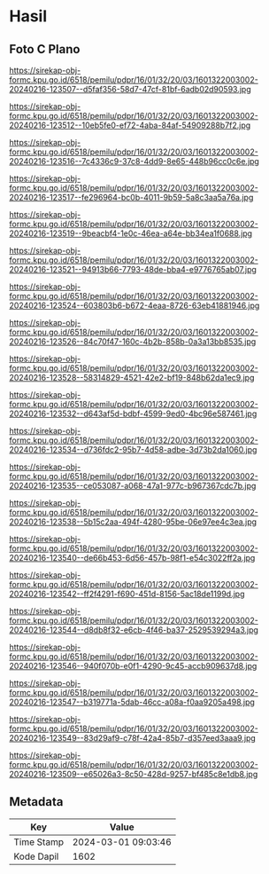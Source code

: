 # Hasil

## Foto C Plano

https://sirekap-obj-formc.kpu.go.id/6518/pemilu/pdpr/16/01/32/20/03/1601322003002-20240216-123507--d5faf356-58d7-47cf-81bf-6adb02d90593.jpg

https://sirekap-obj-formc.kpu.go.id/6518/pemilu/pdpr/16/01/32/20/03/1601322003002-20240216-123512--10eb5fe0-ef72-4aba-84af-54909288b7f2.jpg

https://sirekap-obj-formc.kpu.go.id/6518/pemilu/pdpr/16/01/32/20/03/1601322003002-20240216-123516--7c4336c9-37c8-4dd9-8e65-448b96cc0c6e.jpg

https://sirekap-obj-formc.kpu.go.id/6518/pemilu/pdpr/16/01/32/20/03/1601322003002-20240216-123517--fe296964-bc0b-4011-9b59-5a8c3aa5a76a.jpg

https://sirekap-obj-formc.kpu.go.id/6518/pemilu/pdpr/16/01/32/20/03/1601322003002-20240216-123519--9beacbf4-1e0c-46ea-a64e-bb34ea1f0688.jpg

https://sirekap-obj-formc.kpu.go.id/6518/pemilu/pdpr/16/01/32/20/03/1601322003002-20240216-123521--94913b66-7793-48de-bba4-e9776765ab07.jpg

https://sirekap-obj-formc.kpu.go.id/6518/pemilu/pdpr/16/01/32/20/03/1601322003002-20240216-123524--603803b6-b672-4eaa-8726-63eb41881946.jpg

https://sirekap-obj-formc.kpu.go.id/6518/pemilu/pdpr/16/01/32/20/03/1601322003002-20240216-123526--84c70f47-160c-4b2b-858b-0a3a13bb8535.jpg

https://sirekap-obj-formc.kpu.go.id/6518/pemilu/pdpr/16/01/32/20/03/1601322003002-20240216-123528--58314829-4521-42e2-bf19-848b62da1ec9.jpg

https://sirekap-obj-formc.kpu.go.id/6518/pemilu/pdpr/16/01/32/20/03/1601322003002-20240216-123532--d643af5d-bdbf-4599-9ed0-4bc96e587461.jpg

https://sirekap-obj-formc.kpu.go.id/6518/pemilu/pdpr/16/01/32/20/03/1601322003002-20240216-123534--d736fdc2-95b7-4d58-adbe-3d73b2da1060.jpg

https://sirekap-obj-formc.kpu.go.id/6518/pemilu/pdpr/16/01/32/20/03/1601322003002-20240216-123535--ce053087-a068-47a1-977c-b967367cdc7b.jpg

https://sirekap-obj-formc.kpu.go.id/6518/pemilu/pdpr/16/01/32/20/03/1601322003002-20240216-123538--5b15c2aa-494f-4280-95be-06e97ee4c3ea.jpg

https://sirekap-obj-formc.kpu.go.id/6518/pemilu/pdpr/16/01/32/20/03/1601322003002-20240216-123540--de66b453-6d56-457b-98f1-e54c3022ff2a.jpg

https://sirekap-obj-formc.kpu.go.id/6518/pemilu/pdpr/16/01/32/20/03/1601322003002-20240216-123542--ff2f4291-f690-451d-8156-5ac18de1199d.jpg

https://sirekap-obj-formc.kpu.go.id/6518/pemilu/pdpr/16/01/32/20/03/1601322003002-20240216-123544--d8db8f32-e6cb-4f46-ba37-2529539294a3.jpg

https://sirekap-obj-formc.kpu.go.id/6518/pemilu/pdpr/16/01/32/20/03/1601322003002-20240216-123546--940f070b-e0f1-4290-9c45-accb909637d8.jpg

https://sirekap-obj-formc.kpu.go.id/6518/pemilu/pdpr/16/01/32/20/03/1601322003002-20240216-123547--b319771a-5dab-46cc-a08a-f0aa9205a498.jpg

https://sirekap-obj-formc.kpu.go.id/6518/pemilu/pdpr/16/01/32/20/03/1601322003002-20240216-123549--83d29af9-c78f-42a4-85b7-d357eed3aaa9.jpg

https://sirekap-obj-formc.kpu.go.id/6518/pemilu/pdpr/16/01/32/20/03/1601322003002-20240216-123509--e65026a3-8c50-428d-9257-bf485c8e1db8.jpg


## Metadata

| Key        | Value               |
| ---------- | ------------------- |
| Time Stamp | 2024-03-01 09:03:46 |
| Kode Dapil | 1602                |



